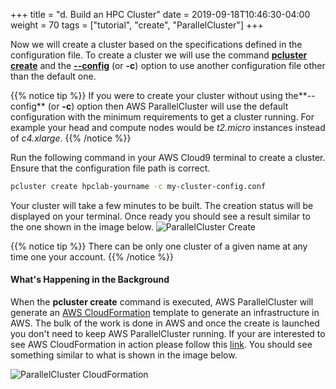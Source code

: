 +++
title = "d. Build an HPC Cluster"
date = 2019-09-18T10:46:30-04:00
weight = 70
tags = ["tutorial", "create", "ParallelCluster"]
+++

Now we will create a cluster based on the specifications defined in the configuration file. To create a cluster we will use the command [**pcluster create**](https://docs.aws.amazon.com/parallelcluster/latest/ug/pluster.create.html) and the [**--config**](https://docs.aws.amazon.com/parallelcluster/latest/ug/pluster.create.html#pluster.create.namedarg) (or **-c**) option to use another configuration file other than the default one.

{{% notice tip %}}
If you were to create your cluster without using the**--config** (or **-c**) option then AWS ParallelCluster will use the default configuration with the minimum requirements to get a cluster running. For example your head and compute nodes would be *t2.micro* instances instead of *c4.xlarge*.
{{% /notice %}}


Run the following command in your AWS Cloud9 terminal to create a cluster. Ensure that the configuration file path is correct.

```bash
pcluster create hpclab-yourname -c my-cluster-config.conf
```

Your cluster will take a few minutes to be built. The creation status will be displayed on your terminal. Once ready you should see a result similar to the one shown in the image below.
![ParallelCluster Create](/images/hpc-aws-parallelcluster-workshop/pc-create.png)

{{% notice tip %}}
There can be only one cluster of a given name at any time one your account.
{{% /notice %}}


#### What's Happening in the Background

When the **pcluster create** command is executed, AWS ParallelCluster will generate an [AWS CloudFormation](https://aws.amazon.com/cloudformation/) template to generate an infrastructure in AWS. The bulk of the work is done in AWS and once the create is launched you don't need to keep AWS ParallelCluster running. If your are interested to see AWS CloudFormation in action please follow this [link](https://console.aws.amazon.com/cloudformation/). You should see something similar to what is shown in the image below.

![ParallelCluster CloudFormation](/images/hpc-aws-parallelcluster-workshop/pc-cloudformation.png)
